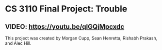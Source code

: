 # CS 3110 Final Project: Trouble
## VIDEO: https://youtu.be/qlGQjMpcxdc
This project was created by Morgan Cupp, Sean Henretta, Rishabh Prakash, and Alec Hill.
